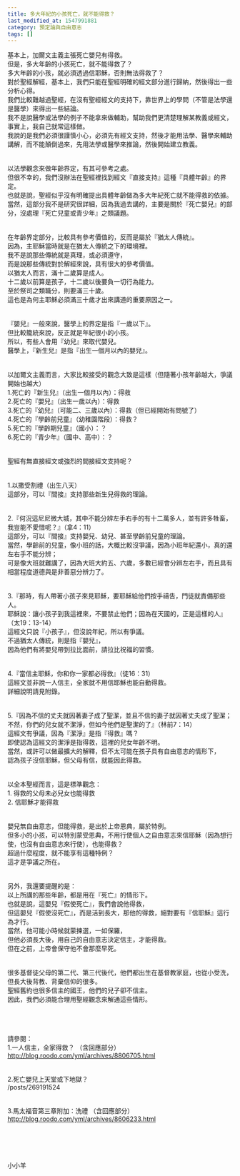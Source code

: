 ```yaml
---
title: 多大年紀的小孩死亡，就不能得救？
last_modified_at: 1547991881
category: 預定論與自由意志
tags: []
---
```


基本上，加爾文主義主張死亡嬰兒有得救。<br>但是，多大年齡的小孩死亡，就不能得救了？<br>多大年齡的小孩，就必須透過信耶穌，否則無法得救了？<br><!--more-->對於聖經解經，基本上，我們只能在聖經明確的經文部分進行歸納，然後得出一些分析心得。<br>我們比較難越過聖經，在沒有聖經經文的支持下，靠世界上的學問（不管是法學還是醫學）來得出一些結論。<br>我不是說醫學或法學的例子不能拿來做輔助，幫助我們更清楚理解某教義或經文，事實上，我自己就常這樣做。<br>我說的是我們必須很謹慎小心，必須先有經文支持，然後才能用法學、醫學來輔助講解，而不能顛倒過來，先用法學或醫學來推論，然後開始建立教義。<br> <br><br>以法學觀念來做年齡界定，有其可參考之處。<br>但很不幸的，我們沒辦法在聖經裡找到經文『直接支持』這種『具體年齡』的界定。<br>也就是說，聖經似乎沒有明確提出具體年齡做為多大年紀死亡就不能得救的依據。<br>當然，這部分我不是研究很詳細，因為我過去講的，主要是關於『死亡嬰兒』的部分，沒處理『死亡兒童或青少年』之類議題。<br> <br><br>在年齡界定部分，比較具有參考價值的，反而是屬於『猶太人傳統』。<br>因為，主耶穌當時就是在猶太人傳統之下的環境裡。<br>我不是說那些傳統就是真理，或必須遵守，<br>而是說那些傳統對於解經來說，具有很大的參考價值。<br>以猶太人而言，滿十二歲算是成人。<br>十二歲以前算是孩子，十二歲以後要負一切行為能力。<br>至於祭司之類職分，則要滿三十歲。<br>這也是為何主耶穌必須滿三十歲才出來講道的重要原因之一。<br> <br><br>『嬰兒』一般來說，醫學上的界定是指『一歲以下』。<br>但比較籠統來說，反正就是年紀很小的小孩。<br>所以，有些人會用『幼兒』來取代嬰兒。<br>醫學上，『新生兒』是指『出生一個月以內的嬰兒』。<br> <br><br>以加爾文主義而言，大家比較接受的觀念大致是這樣（但隨著小孩年齡越大，爭議開始也越大）<br>1.死亡的『新生兒』（出生一個月以內）：得救<br>2.死亡的『嬰兒』（出生一歲以內）：得救<br>3.死亡的『幼兒』（可能二、三歲以內）：得救（但已經開始有問號了）<br>4.死亡的『學齡前兒童』（幼稚園階段）：得救？<br>5.死亡的『學齡期兒童』（國小）：？<br>6.死亡的『青少年』（國中、高中）：？<br> <br> <br>聖經有無直接經文或強烈的間接經文支持呢？<br> <br><br>1.以撒受割禮（出生八天）<br>這部分，可以『間接』支持那些新生兒得救的理論。<br> <br><br>2.『何況這尼尼微大城，其中不能分辨左手右手的有十二萬多人，並有許多牲畜，我豈能不愛惜呢？』（拿4：11）<br>這部分，可以『間接』支持嬰兒、幼兒、甚至學齡前兒童的理論。<br>當然，學齡前的兒童，像小班的話，大概比較沒爭議，因為小班年紀還小，真的還左右手不能分辨；<br>可是像大班就難講了，因為大班大約五、六歲，多數已經會分辨左右手，而且具有相當程度道德與是非善惡分辨力了。<br> <br><br>3.『那時，有人帶著小孩子來見耶穌，要耶穌給他們按手禱告，門徒就責備那些人。<br>耶穌說：讓小孩子到我這裡來，不要禁止他們；因為在天國的，正是這樣的人』（太19：13-14）<br>這經文只說『小孩子』，但沒說年紀，所以有爭議。<br>不過猶太人傳統，則是指『嬰兒』，<br>因為他們有將嬰兒帶到拉比面前，請拉比祝福的習慣。<br> <br><br>4.『當信主耶穌，你和你一家都必得救』（徒16：31）<br>這經文並非說一人信主，全家就不用信耶穌也能自動得救。<br>詳細說明請見附錄。<br> <br><br>5.『因為不信的丈夫就因著妻子成了聖潔，並且不信的妻子就因著丈夫成了聖潔；不然，你們的兒女就不潔淨，但如今他們是聖潔的了』（林前7：14）<br>這經文有爭議，因為『潔淨』是指『得救』嗎？<br>即使認為這經文的潔淨是指得救，這裡的兒女年齡不明。<br>當然，或許可以做最擴大的解釋，但不太可能在孩子具有自由意志的情形下，<br>認為孩子沒信耶穌，但父母有信，就能因此得救。<br> <br><br>以全本聖經而言，這是標準觀念：<br>1. 得救的父母未必兒女也能得救<br>2. 信耶穌才能得救<br><br><br>嬰兒無自由意志，但能得救，是出於上帝恩典，屬於特例。<br>但多小的小孩，可以特別蒙受恩典，不用行使個人之自由意志來信耶穌（因為想行使，也沒有自由意志來行使），也能得救？<br>超過什麼程度，就不能享有這種特例？<br>這才是爭議之所在。<br> <br><br>另外，我還要提醒的是：<br>以上所講的那些年齡，都是用在『死亡』的情形下。<br>也就是說，這嬰兒『假使死亡』，我們會說他得救，<br>但這嬰兒『假使沒死亡』，而是活到長大，那他的得救，絕對要有『信耶穌』這行為才行。<br>當然，他可能小時候就蒙揀選，一如保羅，<br>但他必須長大後，用自己的自由意志決定信主，才能得救。<br>但在之前，上帝會保守他不會那麼早死。<br> <br><br>很多基督徒父母的第二代、第三代後代，他們都出生在基督教家庭，也從小受洗，<br>但長大後背教、背棄信仰的很多。<br>聖經舊約也很多信主的國王，他們的兒子卻不信主。<br>因此，我們必須能合理用聖經觀念來解通這些情形。<br> <br> <br><br><br>請參閱：<br>1.一人信主，全家得救？ （含回應部分）<br>http://blog.roodo.com/yml/archives/8806705.html<br> <br><br>2.死亡嬰兒上天堂或下地獄？<br>/posts/269191524<br> <br><br>3.馬太福音第三章附加：洗禮 （含回應部分）<br>http://blog.roodo.com/yml/archives/8606233.html<br> <br><br><br><br><br>小小羊<br><br><br><br><br>
